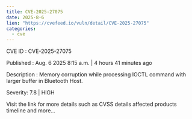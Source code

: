 ```yaml
--- 
title: CVE-2025-27075
date: 2025-8-6
lien: "https://cvefeed.io/vuln/detail/CVE-2025-27075"
categories:
  - cve
---
```


CVE ID : CVE-2025-27075

Published :  Aug. 6
2025
8:15 a.m. | 4 hours
41 minutes ago

Description : Memory corruption while processing IOCTL command with larger buffer in Bluetooth Host.

Severity: 7.8 | HIGH

Visit the link for more details
such as CVSS details
affected products
timeline
and more...
